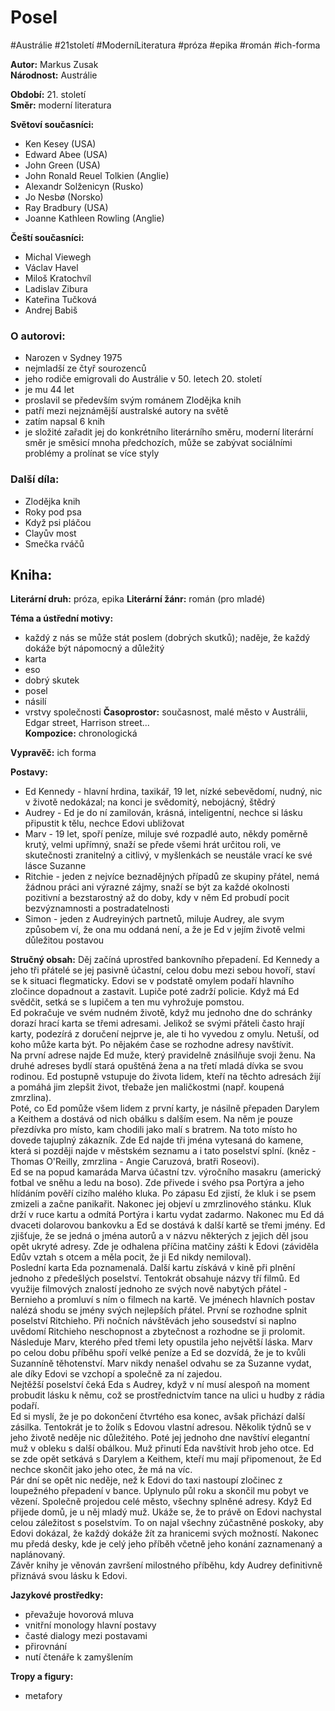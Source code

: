 # Posel
#Austrálie #21století #ModerníLiteratura #próza #epika #román #ich-forma

**Autor:** Markus Zusak  
**Národnost:** Austrálie  

**Období:** 21\. století  
**Směr:** moderní literatura  

**Světoví současníci:**  
- Ken Kesey (USA)
- Edward Abee (USA)
- John Green (USA)
- John Ronald Reuel Tolkien (Anglie)
- Alexandr Solženicyn (Rusko)
- Jo Nesbø (Norsko)  
- Ray Bradbury (USA)  
- Joanne Kathleen Rowling (Anglie)

**Čeští současníci:**  
- Michal Viewegh
- Václav Havel
- Miloš Kratochvíl
- Ladislav Zibura
- Kateřina Tučková  
- Andrej Babiš

### O autorovi:  
- Narozen v Sydney 1975
- nejmladší ze čtyř sourozenců
- jeho rodiče emigrovali do Austrálie v 50. letech 20. století
- je mu 44 let
- proslavil se především svým románem Zlodějka knih
- patří mezi nejznámější australské autory na světě
- zatím napsal 6 knih
- je složité zařadit jej do konkrétního literárního směru, moderní literární směr je směsicí mnoha předchozích, může se zabývat sociálními problémy a prolínat se více styly

### Další díla:  
- Zlodějka knih
- Roky pod psa
- Když psi pláčou
- Clayův most
- Smečka rváčů

## Kniha:  

**Literární druh:** próza, epika
**Literární žánr:** román (pro mladé)

**Téma a ústřední motivy:**
- každý z nás se může stát poslem (dobrých skutků); naděje, že každý dokáže být nápomocný a důležitý
- karta
- eso
- dobrý skutek
- posel
- násilí
- vrstvy společnosti
**Časoprostor:** současnost, malé město v Austrálii, Edgar street, Harrison street...  
**Kompozice:** chronologická  

**Vypravěč:** ich forma  

**Postavy:**  
- Ed Kennedy - hlavní hrdina, taxikář, 19 let, nízké sebevědomí, nudný, nic v životě nedokázal; na konci je svědomitý, nebojácný, štědrý
- Audrey - Ed je do ní zamilován, krásná, inteligentní, nechce si lásku připustit k tělu, nechce Edovi ubližovat
- Marv - 19 let, spoří peníze, miluje své rozpadlé auto, někdy poměrně krutý, velmi upřímný, snaží se přede všemi hrát určitou roli, ve skutečnosti zranitelný a citlivý, v myšlenkách se neustále vrací ke své lásce Suzanne
- Ritchie - jeden z nejvíce beznadějných případů ze skupiny přátel, nemá žádnou práci ani výrazné zájmy, snaží se být za každé okolnosti pozitivní a bezstarostný až do doby, kdy v něm Ed probudí pocit bezvýznamnosti a postradatelnosti
- Simon - jeden z Audreyiných partnetů, miluje Audrey, ale svym způsobem ví, že ona mu oddaná není, a že je Ed v jejím životě velmi důležitou postavou

**Stručný obsah:** 
Děj začíná uprostřed bankovního přepadení. Ed Kennedy a jeho tři přátelé se jej pasivně účastní, celou dobu mezi sebou hovoří, staví se k situaci flegmaticky. Edovi se v podstatě omylem podaří hlavního zločince dopadnout a zastavit. Lupiče poté zadrží policie. Když má Ed svědčit, setká se s lupičem a ten mu vyhrožuje pomstou.  
Ed pokračuje ve svém nudném životě, když mu jednoho dne do schránky dorazí hrací karta se třemi adresami. Jelikož se svými přáteli často hrají karty, podezírá z doručení nejprve je, ale ti ho vyvedou z omylu. Netuší, od koho může karta být. Po nějakém čase se rozhodne adresy navštívit.  
Na první adrese najde Ed muže, který pravidelně znásilňuje svoji ženu. Na druhé adreses bydlí stará opuštěná žena a na třetí mladá dívka se svou rodinou. Ed postupně vstupuje do života lidem, kteří na těchto adresách žijí a pomáhá jim zlepšit život, třebaže jen maličkostmi (např. koupená zmrzlina).  
Poté, co Ed pomůže všem lidem z první karty, je násilně přepaden Darylem a Keithem a dostává od nich obálku s dalším esem. Na něm je pouze přezdívka pro místo, kam chodili jako malí s bratrem. Na toto místo ho dovede tajuplný zákazník. Zde Ed najde tři jména vytesaná do kamene, která si později najde v městském seznamu a i tato poselství splní. (kněz - Thomas O'Reilly, zmrzlina - Angie Caruzová, bratři Roseovi).  
Ed se na popud kamaráda Marva účastní tzv. výročního masakru (americký fotbal ve sněhu a ledu na boso). Zde přivede i svého psa Portýra a jeho hlídáním pověří cizího malého kluka. Po zápasu Ed zjistí, že kluk i se psem zmizeli a začne panikařit. Nakonec jej objeví u zmrzlinového stánku. Kluk drží v ruce kartu a odmítá Portýra i kartu vydat zadarmo. Nakonec mu Ed dá dvaceti dolarovou bankovku a Ed se dostává k další kartě se třemi jmény. Ed zjišťuje, že se jedná o jména autorů a v názvu některých z jejich děl jsou opět ukryté adresy. Zde je odhalena příčina matčiny zášti k Edovi (záviděla Edův vztah s otcem a měla pocit, že ji Ed nikdy nemiloval).  
Poslední karta Eda poznamenalá. Další kartu získává v kině při plnění jednoho z předešlých poselství. Tentokrát obsahuje názvy tří filmů. Ed využije filmových znalostí jednoho ze svých nově nabytých přátel - Bernieho a promluví s ním o filmech na kartě. Ve jménech hlavních postav nalézá shodu se jmény svých nejlepších přátel. První se rozhodne splnit poselství Ritchieho. Při nočních návštěvách jeho sousedství si naplno uvědomí Ritchieho neschopnost a zbytečnost a rozhodne se ji prolomit. Následuje Marv, kterého před třemi lety opustila jeho největší láska. Marv po celou dobu příběhu spoří velké peníze a Ed se dozvídá, že je to kvůli Suzanníně těhotenství. Marv nikdy nenašel odvahu se za Suzanne vydat, ale díky Edovi se vzchopí a společně za ní zajedou.  
Nejtěžší poselství čeká Eda s Audrey, když v ní musí alespoň na moment probudit lásku k němu, což se prostřednictvím tance na ulici u hudby z rádia podaří.  
Ed si myslí, že je po dokončení čtvrtého esa konec, avšak přichází další zásilka. Tentokrát je to žolík s Edovou vlastní adresou. Několik týdnů se v jeho životě neděje nic důležitého. Poté jej jednoho dne navštíví elegantní muž v obleku s další obálkou. Muž přinutí Eda navštívit hrob jeho otce. Ed se zde opět setkává s Darylem a Keithem, kteří mu mají připomenout, že Ed nechce skončit jako jeho otec, že má na víc.  
Pár dní se opět nic neděje, než k Edovi do taxi nastoupí zločinec z loupežného přepadení v bance. Uplynulo půl roku a skončil mu pobyt ve vězení. Společně projedou celé město, všechny splněné adresy. Když Ed přijede domů, je u něj mladý muž. Ukáže se, že to právě on Edovi nachystal celou záležitost s poselstvím. To on najal všechny zúčastněné poskoky, aby Edovi dokázal, že každý dokáže žít za hranicemi svých možností. Nakonec mu předá desky, kde je celý jeho příběh včetně jeho konání zaznamenaný a naplánovaný.  
Závěr knihy je věnován završení milostného příběhu, kdy Audrey definitivně přiznává svou lásku k Edovi.


**Jazykové prostředky:**
- převažuje hovorová mluva
- vnitřní monology hlavní postavy
- časté dialogy mezi postavami
- přirovnání
- nutí čtenáře k zamyšlením

**Tropy a figury:** 
- metafory